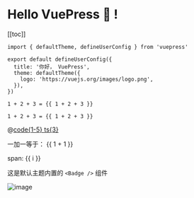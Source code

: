 # Hello VuePress :tada: !
[[toc]]

```ts{1,5-7}: // no-line-numbers
import { defaultTheme, defineUserConfig } from 'vuepress'

export default defineUserConfig({
  title: '你好， VuePress',
  theme: defaultTheme({
    logo: 'https://vuejs.org/images/logo.png',
  }),
})
```

```md:no-v-pre
1 + 2 + 3 = {{ 1 + 2 + 3 }}
```

```js:no-v-pre
1 + 2 + 3 = {{ 1 + 2 + 3 }}
```
@[code{1-5} ts{3}](./.vuepress/client.ts)

一加一等于： {{ 1 + 1 }}

<div v-for="i in 3"> span: {{ i }} </div>

这是默认主题内置的 `<Badge />` 组件 <Badge text="演示" />

![image](/image/a.png)

